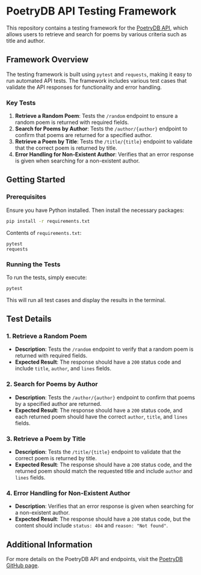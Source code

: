 
# PoetryDB API Testing Framework

This repository contains a testing framework for the [PoetryDB API](https://github.com/thundercomb/poetrydb), 
which allows users to retrieve and search for poems by various criteria such as title and author.

## Framework Overview

The testing framework is built using `pytest` and `requests`, making it easy to run automated API tests. 
The framework includes various test cases that validate the API responses for functionality and error handling.

### Key Tests

1. **Retrieve a Random Poem**: Tests the `/random` endpoint to ensure a random poem is returned with required fields.
2. **Search for Poems by Author**: Tests the `/author/{author}` endpoint to confirm that poems are returned for a specified author.
3. **Retrieve a Poem by Title**: Tests the `/title/{title}` endpoint to validate that the correct poem is returned by title.
4. **Error Handling for Non-Existent Author**: Verifies that an error response is given when searching for a non-existent author.

## Getting Started

### Prerequisites

Ensure you have Python installed. Then install the necessary packages:

```bash
pip install -r requirements.txt
```

Contents of `requirements.txt`:

```
pytest
requests
```

### Running the Tests

To run the tests, simply execute:

```bash
pytest
```

This will run all test cases and display the results in the terminal.

## Test Details

### 1. Retrieve a Random Poem

- **Description**: Tests the `/random` endpoint to verify that a random poem is returned with required fields.
- **Expected Result**: The response should have a `200` status code and include `title`, `author`, and `lines` fields.

### 2. Search for Poems by Author

- **Description**: Tests the `/author/{author}` endpoint to confirm that poems by a specified author are returned.
- **Expected Result**: The response should have a `200` status code, and each returned poem should have the correct `author`, `title`, and `lines` fields.

### 3. Retrieve a Poem by Title

- **Description**: Tests the `/title/{title}` endpoint to validate that the correct poem is returned by title.
- **Expected Result**: The response should have a `200` status code, and the returned poem should match the requested title and include `author` and `lines` fields.

### 4. Error Handling for Non-Existent Author

- **Description**: Verifies that an error response is given when searching for a non-existent author.
- **Expected Result**: The response should have a `200` status code, but the content should include `status: 404` and `reason: "Not found"`.

## Additional Information

For more details on the PoetryDB API and endpoints, visit the [PoetryDB GitHub page](https://github.com/thundercomb/poetrydb).

